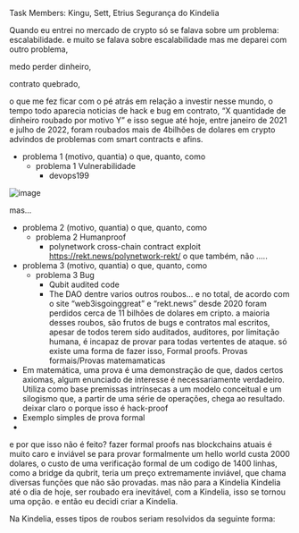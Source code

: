 Task Members: Kingu, Sett, Etrius
Segurança do Kindelia

Quando eu entrei no mercado de crypto só se falava sobre um problema:
escalabilidade.
e muito se falava sobre escalabilidade
mas me deparei com outro problema,

  medo perder dinheiro,
  
  contrato quebrado, 
  
o que me fez ficar com o pé atrás em relação a investir nesse mundo,
o tempo todo aparecia noticias de hack e bug em contrato,
“X quantidade de dinheiro roubado por motivo Y” e isso segue até hoje, 
entre janeiro de 2021 e julho de 2022, foram roubados mais de 4bilhões de dolares em crypto advindos de problemas com smart contracts e afins. 
  * problema 1 (motivo, quantia)
o que, quanto, como
    * problema 1 Vulnerabilidade
      * devops199
      
![image](https://user-images.githubusercontent.com/53550620/187800494-1fc3bb47-8971-4d6b-8f2d-674e76a690c1.png)


mas...
  * problema 2 (motivo, quantia)
o que, quanto, como
    * problema 2 Humanproof
      * polynetwork cross-chain contract exploit
https://rekt.news/polynetwork-rekt/
o que também, não .....
  * problema 3 (motivo, quantia)
o que, quanto, como
    * problema 3 Bug
      * Qubit audited code
      * The DAO
dentre varios outros roubos...
e no total, de acordo com o site “web3isgoinggreat” e “rekt.news” desde 2020 foram perdidos cerca de 11 bilhões de dolares em cripto.
a maioria desses roubos, são frutos de bugs e contratos mal escritos, apesar de todos terem sido auditados, auditores, por limitação humana, é incapaz de provar para todas vertentes de ataque.
só existe uma forma de fazer isso, Formal proofs.
Provas formais/Provas matemamaticas
* Em matemática, uma prova é uma demonstração de que, dados certos axiomas, algum enunciado de interesse é necessariamente verdadeiro. Utiliza como base premissas intrínsecas a um modelo conceitual e um silogismo que, a partir de uma série de operações, chega ao resultado. deixar claro o porque isso é hack-proof 
* Exemplo simples de prova formal
* 
e por que isso não é feito?
 fazer formal proofs nas blockchains atuais é muito caro e inviável
se para provar formalmente um hello world custa 2000 dolares, o custo de uma verificação formal de um codigo de 1400 linhas, como a bridge da qubrit, teria um preço extremamente inviável, que chama diversas funções que não são provadas. 
mas não para a Kindelia
Kindelia
até o dia de hoje, ser roubado era inevitável, com a Kindelia, isso se tornou uma opção.
e então eu decidi criar a Kindelia.


Na Kindelia, esses tipos de roubos seriam resolvidos da seguinte forma:
